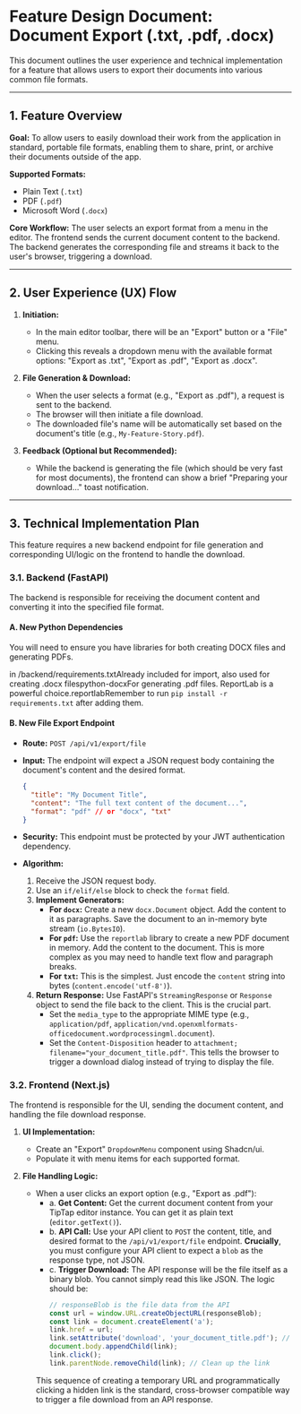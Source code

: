 # Feature Design Document: Document Export (.txt, .pdf, .docx)

This document outlines the user experience and technical implementation for a feature that allows users to export their documents into various common file formats.

---

## 1. Feature Overview

**Goal:** To allow users to easily download their work from the application in standard, portable file formats, enabling them to share, print, or archive their documents outside of the app.

**Supported Formats:**
* Plain Text (`.txt`)
* PDF (`.pdf`)
* Microsoft Word (`.docx`)

**Core Workflow:** The user selects an export format from a menu in the editor. The frontend sends the current document content to the backend. The backend generates the corresponding file and streams it back to the user's browser, triggering a download.

---

## 2. User Experience (UX) Flow

1.  **Initiation:**
    * In the main editor toolbar, there will be an "Export" button or a "File" menu.
    * Clicking this reveals a dropdown menu with the available format options: "Export as .txt", "Export as .pdf", "Export as .docx".

2.  **File Generation & Download:**
    * When the user selects a format (e.g., "Export as .pdf"), a request is sent to the backend.
    * The browser will then initiate a file download.
    * The downloaded file's name will be automatically set based on the document's title (e.g., `My-Feature-Story.pdf`).

3.  **Feedback (Optional but Recommended):**
    * While the backend is generating the file (which should be very fast for most documents), the frontend can show a brief "Preparing your download..." toast notification.

---

## 3. Technical Implementation Plan

This feature requires a new backend endpoint for file generation and corresponding UI/logic on the frontend to handle the download.

### 3.1. Backend (FastAPI)

The backend is responsible for receiving the document content and converting it into the specified file format.

#### **A. New Python Dependencies**

You will need to ensure you have libraries for both creating DOCX files and generating PDFs.

in /backend/requirements.txtAlready included for import, also used for creating .docx filespython-docxFor generating .pdf files. ReportLab is a powerful choice.reportlabRemember to run `pip install -r requirements.txt` after adding them.

#### **B. New File Export Endpoint**

* **Route:** `POST /api/v1/export/file`
* **Input:** The endpoint will expect a JSON request body containing the document's content and the desired format.
    ```json
    {
      "title": "My Document Title",
      "content": "The full text content of the document...",
      "format": "pdf" // or "docx", "txt"
    }
    ```
* **Security:** This endpoint must be protected by your JWT authentication dependency.

* **Algorithm:**
    1.  Receive the JSON request body.
    2.  Use an `if/elif/else` block to check the `format` field.
    3.  **Implement Generators:**
        * **For `docx`:** Create a new `docx.Document` object. Add the content to it as paragraphs. Save the document to an in-memory byte stream (`io.BytesIO`).
        * **For `pdf`:** Use the `reportlab` library to create a new PDF document in memory. Add the content to the document. This is more complex as you may need to handle text flow and paragraph breaks.
        * **For `txt`:** This is the simplest. Just encode the `content` string into bytes (`content.encode('utf-8')`).
    4.  **Return Response:** Use FastAPI's `StreamingResponse` or `Response` object to send the file back to the client. This is the crucial part.
        * Set the `media_type` to the appropriate MIME type (e.g., `application/pdf`, `application/vnd.openxmlformats-officedocument.wordprocessingml.document`).
        * Set the `Content-Disposition` header to `attachment; filename="your_document_title.pdf"`. This tells the browser to trigger a download dialog instead of trying to display the file.

### 3.2. Frontend (Next.js)

The frontend is responsible for the UI, sending the document content, and handling the file download response.

1.  **UI Implementation:**
    * Create an "Export" `DropdownMenu` component using Shadcn/ui.
    * Populate it with menu items for each supported format.

2.  **File Handling Logic:**
    * When a user clicks an export option (e.g., "Export as .pdf"):
        * a. **Get Content:** Get the current document content from your TipTap editor instance. You can get it as plain text (`editor.getText()`).
        * b. **API Call:** Use your API client to `POST` the content, title, and desired format to the `/api/v1/export/file` endpoint. **Crucially**, you must configure your API client to expect a `blob` as the response type, not JSON.
        * c. **Trigger Download:** The API response will be the file itself as a binary blob. You cannot simply read this like JSON. The logic should be:
           ```javascript
           // responseBlob is the file data from the API
           const url = window.URL.createObjectURL(responseBlob);
           const link = document.createElement('a');
           link.href = url;
           link.setAttribute('download', 'your_document_title.pdf'); // Set the filename
           document.body.appendChild(link);
           link.click();
           link.parentNode.removeChild(link); // Clean up the link
           ```
        This sequence of creating a temporary URL and programmatically clicking a hidden link is the standard, cross-browser compatible way to trigger a file download from an API response.

